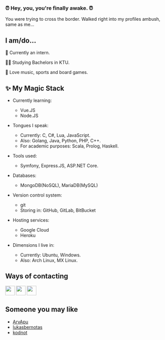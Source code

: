 
<p align="center">
<!--   <img align="middle" width="40%" src="https://external-content.duckduckgo.com/iu/?u=https%3A%2F%2Fmedia1.tenor.com%2Fimages%2F2eada1bbeb4ed4182079cf00070324a2%2Ftenor.gif%3Fitemid%3D13903117&f=1&nofb=1"> -->
</p>

### ⏰ Hey, you, you're finally awake. ⏰
You were trying to cross the border. Walked right into my profiles ambush, same as me...

## I am/do...

👶 Currently an intern.

👨‍🎓 Studying Bachelors in KTU.

🤹 Love music, sports and board games.

##  :sparkles: My Magic Stack

* Currently learning:
  * Vue.JS
  * Node.JS

* Tongues I speak:
  * Currently: C, C#, Lua, JavaScript.
  * Also: Golang, Java, Python, PHP, C++.
  * For academic purposes: Scala, Prolog, Haskell.

* Tools used:
  * Symfony, Express.JS, ASP.NET Core.

* Databases:
  * MongoDB(NoSQL), MariaDB(MySQL)

* Version control system:
  * git
  * Storing in: GitHub, GitLab, BitBucket

* Hosting services:
  * Google Cloud
  * Heroku

* Dimensions I live in:
  * Currently: Ubuntu, Windows.
  * Also: Arch Linux, MX Linux.

## Ways of contacting
<a href="mailto:tautvydas.diksas@gmail.com" target="_blank" rel="noopener noreferrer"><img width="30" src="https://www.flaticon.com/svg/static/icons/svg/732/732200.svg"></a>
<a href="https://www.facebook.com/tautvydas.diksas/" target="_blank" rel="noopener noreferrer"><img width="30" src="https://www.flaticon.com/svg/static/icons/svg/733/733547.svg"></a>
<a href="https://www.linkedin.com/in/tautvydas-dikšas-107865173" target="_blank" rel="noopener noreferrer"><img width="30" src="https://www.flaticon.com/svg/static/icons/svg/174/174857.svg"></a>

## Someone you may like

* [ArvApu](https://github.com/ArvApu)
* [lukasbernotas](https://github.com/lukasbernotas)
* [kodnot](https://github.com/Kodnot)

<!--
**TautvydasD/TautvydasD** is a ✨ _special_ ✨ repository because its `README.md` (this file) appears on your GitHub profile.

Here are some ideas to get you started:

- 🔭 I’m currently working on ...
- 🌱 I’m currently learning ...
- 👯 I’m looking to collaborate on ...
- 🤔 I’m looking for help with ...
- 💬 Ask me about ...
- 📫 How to reach me: ...
- 😄 Pronouns: ...
- ⚡ Fun fact: ...
-->
